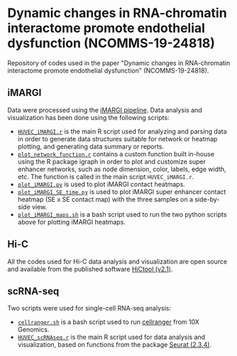 # Dynamic changes in RNA-chromatin interactome promote endothelial dysfunction (NCOMMS-19-24818)

Repository of codes used in the paper "Dynamic changes in RNA-chromatin interactome promote endothelial dysfunction" (NCOMMS-19-24818).

## iMARGI

Data were processed using the [iMARGI pipeline](https://sysbio.ucsd.edu/imargi_pipeline/). Data analysis and visualization has been done using the following scripts:

- [``HUVEC_iMARGI.r``](./iMARGI_scripts/HUVEC_iMARGI.r) is the main R script used for analyzing and parsing data in order to generate data structures suitable for network or heatmap plotting, and generating data summary or reports.
- [``plot_network_function.r``](./iMARGI_scripts/plot_network_function.r) contains a custom function built in-house using the R package igraph in order to plot and customize super enhancer networks, such as node dimension, color, labels, edge width, etc. The function is called in the main script ``HUVEC_iMARGI.r``.
- [``plot_iMARGI.py``](./iMARGI_scripts/plot_iMARGI.py) is used to plot iMARGI contact heatmaps.
- [``plot_iMARGI_SE_time.py``](./iMARGI_scripts/plot_iMARGI_SE_time.py) is used to plot iMARGI super enhancer contact heatmap (SE x SE contact map) with the three samples on a side-by-side view.
- [``plot_iMARGI_maps.sh``](./iMARGI_scripts/plot_iMARGI_maps.sh) is a bash script used to run the two python scripts above for plotting iMARGI heatmaps.


## Hi-C

All the codes used for Hi-C data analysis and visualization are open source and available from the published software [HiCtool (v2.1)](https://github.com/Zhong-Lab-UCSD/HiCtool).


## scRNA-seq

Two scripts were used for single-cell RNA-seq analysis:

- [``cellranger.sh``](./scRNAseq_scripts/cellranger.sh) is a bash script used to run [cellranger](https://support.10xgenomics.com/single-cell-gene-expression/software/pipelines/latest/using/count) from 10X Genomics.
- [``HUVEC_scRNAseq.r``](./scRNAseq_scripts/HUVEC_scRNAseq.r) is the main R script used for data analysis and visualization, based on functions from the package [Seurat (2.3.4)](https://satijalab.org/seurat/).
